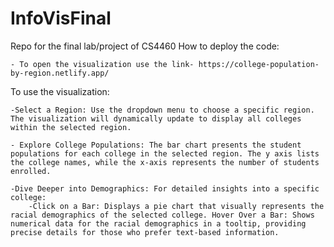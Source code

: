 # InfoVisFinal
Repo for the final lab/project of CS4460
How to deploy the code:

	- To open the visualization use the link- https://college-population-by-region.netlify.app/


To use the visualization:

	-Select a Region: Use the dropdown menu to choose a specific region. The visualization will dynamically update to display all colleges within the selected region.

	- Explore College Populations: The bar chart presents the student populations for each college in the selected region. The y axis lists the college names, while the x-axis represents the number of students enrolled.

	-Dive Deeper into Demographics: For detailed insights into a specific college:
		-Click on a Bar: Displays a pie chart that visually represents the racial demographics of the selected college. Hover Over a Bar: Shows numerical data for the racial demographics in a tooltip, providing precise details for those who prefer text-based information.
